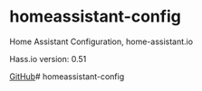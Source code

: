 # homeassistant-config
Home Assistant Configuration, home-assistant.io


Hass.io version: 0.51

[GitHub](https://github.com/ykmn/homeassistant-config)# homeassistant-config
